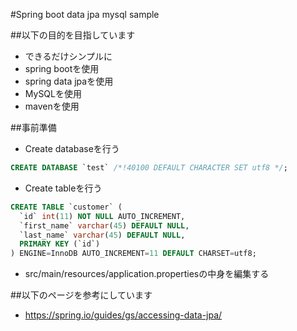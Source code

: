#Spring boot data jpa mysql sample

##以下の目的を目指しています
* できるだけシンプルに
* spring bootを使用
* spring data jpaを使用
* MySQLを使用
* mavenを使用

##事前準備
* Create databaseを行う
```SQL:testDatabase.sql
CREATE DATABASE `test` /*!40100 DEFAULT CHARACTER SET utf8 */;
```

* Create tableを行う
```SQL:customer.sql
CREATE TABLE `customer` (
  `id` int(11) NOT NULL AUTO_INCREMENT,
  `first_name` varchar(45) DEFAULT NULL,
  `last_name` varchar(45) DEFAULT NULL,
  PRIMARY KEY (`id`)
) ENGINE=InnoDB AUTO_INCREMENT=11 DEFAULT CHARSET=utf8;
```

* src/main/resources/application.propertiesの中身を編集する

##以下のページを参考にしています
* https://spring.io/guides/gs/accessing-data-jpa/
